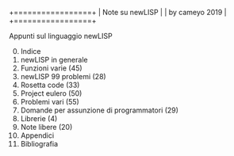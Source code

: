 +=================+
| Note su newLISP |
| by cameyo 2019  |
+=================+

Appunti sul linguaggio newLISP

00) Indice
01) newLISP in generale
02) Funzioni varie (45)
03) newLISP 99 problemi (28)
04) Rosetta code (33)
05) Project eulero (50)
06) Problemi vari (55)
07) Domande per assunzione di programmatori (29)
08) Librerie (4)
09) Note libere (20)
10) Appendici
11) Bibliografia
